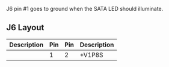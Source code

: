 J6 pin #1 goes to ground when the SATA LED should illuminate.

## J6 Layout
| Description | Pin | Pin | Description |
|------------:|-----|-----|:------------|
|             |  1  |  2  | +V1P8S      |



